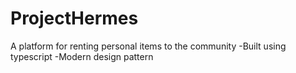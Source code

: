 # ProjectHermes

A platform for renting personal items to the community 
	-Built using typescript
	-Modern design pattern
